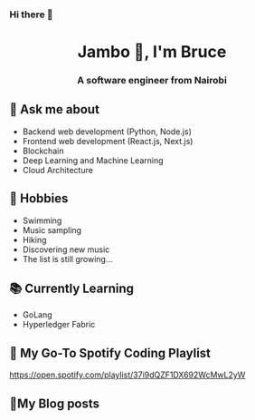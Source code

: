 ### Hi there 👋
<h1 align="center">Jambo 👋, I'm Bruce</h1>
<h3 align="center">A software engineer from Nairobi</h3>

<!-- ![Anurag's GitHub stats](https://github-readme-stats.vercel.app/api?username=bruceowenga&show_icons=true&theme=dark) -->

## 💬 Ask me about
- Backend web development (Python, Node.js)
- Frontend web development (React.js, Next.js)
- Blockchain
- Deep Learning and Machine Learning
- Cloud Architecture


## 📅 Hobbies
- Swimming
- Music sampling
- Hiking
- Discovering new music
- The list is still growing...


## 📚 Currently Learning
- GoLang
- Hyperledger Fabric

## 🎵 My Go-To Spotify Coding Playlist 

https://open.spotify.com/playlist/37i9dQZF1DX692WcMwL2yW

## 📝My Blog posts
<!-- BLOG-POST-LIST:START -->
<!-- BLOG-POST-LIST:END -->

<!--
**bruceowenga/bruceowenga** is a ✨ _special_ ✨ repository because its `README.md` (this file) appears on your GitHub profile.

Here are some ideas to get you started:

- 🔭 I’m currently working on ...
- 🌱 I’m currently learning ...
- 👯 I’m looking to collaborate on ...
- 🤔 I’m looking for help with ...
- 💬 Ask me about ...
- 📫 How to reach me: ...
- 😄 Pronouns: ...
- ⚡ Fun fact: ...
-->
